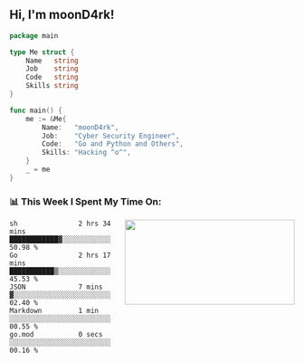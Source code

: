 <h2> Hi, I'm moonD4rk!</h2>

```go
package main

type Me struct {
	Name   string
	Job    string
	Code   string
	Skills string
}

func main() {
	me := &Me{
		Name:   "moonD4rk",
		Job:    "Cyber Security Engineer",
		Code:   "Go and Python and Others",
		Skills: "Hacking ^o^",
	}
	_ = me
}
```

<h3>📊 This Week I Spent My Time On:</h3>
<img align='right' src="https://github-readme-stats.vercel.app/api?username=moond4rk&show_icons=true&theme=radical", width="300" height="150">

<!--START_SECTION:waka-->

```text
sh               2 hrs 34 mins   ████████████▓░░░░░░░░░░░░   50.98 %
Go               2 hrs 17 mins   ███████████▒░░░░░░░░░░░░░   45.53 %
JSON             7 mins          ▓░░░░░░░░░░░░░░░░░░░░░░░░   02.40 %
Markdown         1 min           ░░░░░░░░░░░░░░░░░░░░░░░░░   00.55 %
go.mod           0 secs          ░░░░░░░░░░░░░░░░░░░░░░░░░   00.16 %
```

<!--END_SECTION:waka-->

